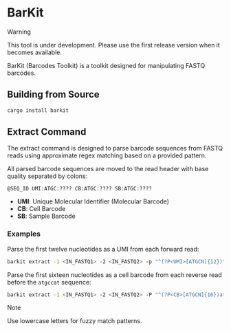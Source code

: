 # BarKit

> [!WARNING]  
> This tool is under development. Please use the first release version when it becomes available.

BarKit (Barcodes Toolkit) is a toolkit designed for manipulating FASTQ barcodes.

## Building from Source

```bash
cargo install barkit
```

## Extract Command

The extract command is designed to parse barcode sequences from FASTQ reads using approximate regex matching based on a provided pattern.

All parsed barcode sequences are moved to the read header with base quality separated by colons:

```
@SEQ_ID UMI:ATGC:???? CB:ATGC:???? SB:ATGC:????
```

* **UMI**: Unique Molecular Identifier (Molecular Barcode)
* **CB**: Cell Barcode
* **SB**: Sample Barcode


### Examples

Parse the first twelve nucleotides as a UMI from each forward read:

```bash
barkit extract -1 <IN_FASTQ1> -2 <IN_FASTQ2> -p "^(?P<UMI>[ATGCN]{12})" -o <OUT_FASTQ1> -O <OUT_FASTQ2>
```

Parse the first sixteen nucleotides as a cell barcode from each reverse read before the `atgccat` sequence:

```bash
barkit extract -1 <IN_FASTQ1> -2 <IN_FASTQ2> -P "^(?P<CB>[ATGCN]{16})atgccat" -o <OUT_FASTQ1> -O <OUT_FASTQ2>
```

> [!NOTE]
> Use lowercase letters for fuzzy match patterns.